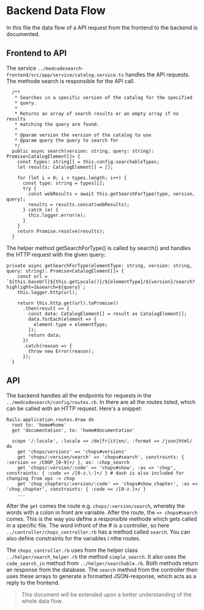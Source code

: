 # Backend Data Flow

In this file the data flow of a API request from the frontend to the backend is documented.

## Frontend to API

The service `../medcodesearch-frontend/src/app/service/catalog.service.ts` handles the API requests.
The methode search is responsible for the API call.

```
  /**
   * Searches in a specific version of the catalog for the specified
   * query.
   *
   * Returns an array of search results or an empty array if no results
   * matching the query are found.
   *
   * @param version the version of the catalog to use
   * @param query the query to search for
   */
  public async search(version: string, query: string): Promise<CatalogElement[]> {
    const types: string[] = this.config.searchableTypes;
    let results: CatalogElement[] = [];

    for (let i = 0; i < types.length; i++) {
      const type: string = types[i];
      try {
        const webResults = await this.getSearchForType(type, version, query);
        results = results.concat(webResults);
      } catch (e) {
        this.logger.error(e);
      }
    }
    return Promise.resolve(results);
  }
```

The helper method getSearchForType() is called by search() and handles the HTTP request with the given query:

```
private async getSearchForType(elementType: string, version: string, query: string): Promise<CatalogElement[]> {
    const url = `${this.baseUrl}${this.getLocale()}/${elementType}/${version}/search?highlight=1&search=${query}`;
    this.logger.http(url);

    return this.http.get(url).toPromise()
      .then(result => {
        const data: CatalogElement[] = result as CatalogElement[];
        data.forEach(element => {
          element.type = elementType;
        });
        return data;
      })
      .catch(reason => {
        throw new Error(reason);
      });
  }
```

## API

The backend handles all the endpoints for requests in the `../medcodesearch/config/routes.rb`. In there are all the routes listed, which can be called with an HTTP request. Here's a snippet:

```
Rails.application.routes.draw do
  root to: 'home#home'
  get 'documentation', to: 'home#documentation'

  scope '/:locale', :locale => /de|fr|it|en/, :format => /json|html/ do
    get 'chops/versions' => 'chops#versions'
    get 'chops/:version/search' => 'chops#search', constraints: { :version => /CHOP_[0-9]+/ }, as: :chop_search
    get 'chops/:version/:code' => 'chops#show', :as => 'chop', constraints: { :code => /[0-z.\-]+/ } # dash is also included for changing from ops -> chop
    get 'chop_chapters/:version/:code' => 'chops#show_chapter', :as => 'chop_chapter', constraints: { :code => /[0-z.]+/ }
    ...
```

After the `get` comes the route e.g. `chops/:version/search`, whereby the words with a colon in front are variable. After the route, the `=> chops#search` comes. This is the way you define a responsible methode which gets called in a specific file. The word infront of the # is a controller, so here `../controller/chops_controller.rb` has a method called `search`. You can also define constraints for the variables i nthe routes.

The `chops_controller.rb` uses from the helper class `../helper/search_helper.rb` the method `simple_search`. It also uses the `code_search_in` method from `../helper/searchable.rb`.
Both methods return an response from the database. The `search` method from the controller then uses these arrays to generate a formatted JSON-response, which acts as a reply to the frontend.

> This document will be extended upon a better understanding of the whole data flow.